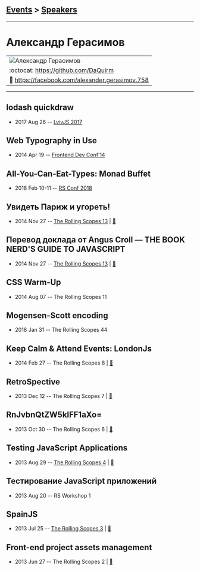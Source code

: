 ## [Events](../README.md) > [Speakers](../speakers.md)
---

# Александр Герасимов

| |
| --- |
| ![Александр Герасимов](https://avatars.io/facebook/alexander.gerasimov.758/large)
| :octocat:  [https:&#x2F;&#x2F;github.com&#x2F;DaQuirm](https://github.com/DaQuirm)
| :blue_book:  [https:&#x2F;&#x2F;facebook.com&#x2F;alexander.gerasimov.758](https://facebook.com/alexander.gerasimov.758)

---
## lodash quickdraw
- 2017 Aug 26 -- [LvivJS 2017](https://www.youtube.com/watch?v=qCINJTBwMMs)    
## Web Typography in Use
- 2014 Apr 19 -- [Frontend Dev Conf’14](https://www.youtube.com/watch?v=ojOgFC3r0jE)    
## All-You-Can-Eat-Types: Monad Buffet
- 2018 Feb 10-11 -- [RS Conf 2018](https://youtu.be/gpd_vwQmonM)    
## Увидеть Париж и угореть!
- 2014 Nov 27 -- [The Rolling Scopes 13](https://www.youtube.com/watch?v=QaX3yJpG6co)  | [:notebook:](http://rolling-scopes.github.io/slides/rs13/dotJS-overview/yt/dotCSS.pptx)  
## Перевод доклада от Angus Croll — THE BOOK NERD&#39;S GUIDE TO JAVASCRIPT
- 2014 Nov 27 -- [The Rolling Scopes 13](https://www.youtube.com/watch?v=7jaHLuepZZQ)  | [:notebook:](https://speakerdeck.com/anguscroll/the-book-nerds-guide-to-javascript)  
## CSS Warm-Up
- 2014 Aug 07 -- The Rolling Scopes 11    
## Mogensen-Scott encoding
- 2018 Jan 31 -- The Rolling Scopes 44    
## Keep Calm &amp; Attend Events: LondonJs
- 2014 Feb 27 -- The Rolling Scopes 8  | [:notebook:](http://rolling-scopes.github.io/slides/rs8/londonjs-talk)  
## RetroSpective
- 2013 Dec 12 -- The Rolling Scopes 7  | [:notebook:](http://rolling-scopes.github.io/slides/rs7/RetroSpective)  
## RnJvbnQtZW5kIFF1aXo&#x3D;
- 2013 Oct 30 -- The Rolling Scopes 6  | [:notebook:](http://rolling-scopes.github.io/slides/rs6/quiz-2)  
## Testing JavaScript Applications
- 2013 Aug 29 -- [The Rolling Scopes 4](https://www.youtube.com/watch?v=R2MD7U8VXlQ)  | [:notebook:](http://rolling-scopes.github.io/slides/rs4/jstesting-talk)  
## Тестирование JavaScript приложений
- 2013 Aug 20 -- RS Workshop 1    
## SpainJS
- 2013 Jul 25 -- [The Rolling Scopes 3](https://www.youtube.com/watch?v=Z6zuVuF2QGI)  | [:notebook:](https://speakerdeck.com/alexkarlovich/uploaded-favorites-of-spainjs-the-rollingscopes-number-3)  
## Front-end project assets management
- 2013 Jun 27 -- The Rolling Scopes 2  | [:notebook:](http://rolling-scopes.github.io/slides/rs2/front-end-project-assets-management)  
